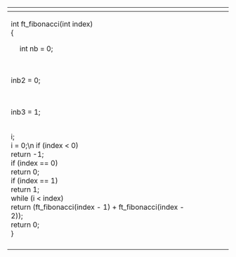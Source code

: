 <div class="tg-wrap"><table class="tg">
<thead>
  <tr>
    <th class="tg-c3ow"></th>
    <th class="tg-c3ow"></th>
    <th class="tg-0pky"></th>
    <th class="tg-0pky"></th>
    <th class="tg-0pky"></th>
  </tr>
</thead>
<tbody>
  <tr>
    <td class="tg-lboi"><p>
      int ft_fibonacci(int index)<br>
{<br>
    <p STYLE="padding:0 0 0 20px;">int nb = 0;</p><br>
    <p>inb2 = 0;</p><br>
    <p>inb3 = 1;</p><br>
    i;<br>
    i = 0;\n
    if (index < 0)<br>
        return -1;<br>
    if (index == 0)<br>
        return 0;<br>
    if (index == 1)<br>
        return 1;<br>
    while (i < index)<br>
        return (ft_fibonacci(index - 1) + ft_fibonacci(index - 2));<br>
    return 0;<br>
}</p></td>
    <td class="tg-c3ow"></td>
    <td class="tg-0pky"></td>
    <td class="tg-0pky"></td>
    <td class="tg-0pky"></td>
  </tr>
  <tr>
    <td class="tg-0lax"></td>
    <td class="tg-0lax"></td>
    <td class="tg-0lax"></td>
    <td class="tg-0lax"></td>
    <td class="tg-0lax"></td>
  </tr>
</tbody>
</table></div>
